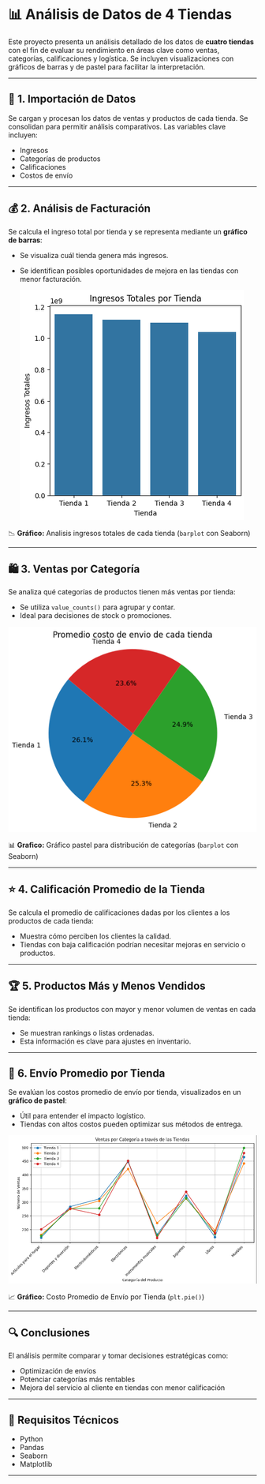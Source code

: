 # 📊 Análisis de Datos de 4 Tiendas

Este proyecto presenta un análisis detallado de los datos de **cuatro tiendas** con el fin de evaluar su rendimiento en áreas clave como ventas, categorías, calificaciones y logística. Se incluyen visualizaciones con gráficos de barras y de pastel para facilitar la interpretación.

---

## 📁 1. Importación de Datos

Se cargan y procesan los datos de ventas y productos de cada tienda. Se consolidan para permitir análisis comparativos. Las variables clave incluyen:

- Ingresos
- Categorías de productos
- Calificaciones
- Costos de envío

---

## 💰 2. Análisis de Facturación

Se calcula el ingreso total por tienda y se representa mediante un **gráfico de barras**:

- Se visualiza cuál tienda genera más ingresos.
- Se identifican posibles oportunidades de mejora en las tiendas con menor facturación.

  ![Ingresos Totales](images/1.png)

📉 **Gráfico:** Analisis ingresos totales de cada tienda (`barplot` con Seaborn)

---

## 🛍️ 3. Ventas por Categoría

Se analiza qué categorías de productos tienen más ventas por tienda:

- Se utiliza `value_counts()` para agrupar y contar.
- Ideal para decisiones de stock o promociones.

 ![Ingresos Totales](images/2.png)
 
📊 **Grafico:** Gráfico pastel para distribución de categorías (`barplot` con Seaborn)

---

## ⭐ 4. Calificación Promedio de la Tienda

Se calcula el promedio de calificaciones dadas por los clientes a los productos de cada tienda:

- Muestra cómo perciben los clientes la calidad.
- Tiendas con baja calificación podrían necesitar mejoras en servicio o productos.

---

## 🏆 5. Productos Más y Menos Vendidos

Se identifican los productos con mayor y menor volumen de ventas en cada tienda:

- Se muestran rankings o listas ordenadas.
- Esta información es clave para ajustes en inventario.

---

## 🚚 6. Envío Promedio por Tienda

Se evalúan los costos promedio de envío por tienda, visualizados en un **gráfico de pastel**:

- Útil para entender el impacto logístico.
- Tiendas con altos costos pueden optimizar sus métodos de entrega.

 ![Ingresos Totales](images/3.png)

📈 **Gráfico:** Costo Promedio de Envío por Tienda (`plt.pie()`)

---

## 🔍 Conclusiones

El análisis permite comparar y tomar decisiones estratégicas como:

- Optimización de envíos
- Potenciar categorías más rentables
- Mejora del servicio al cliente en tiendas con menor calificación

---

## 📎 Requisitos Técnicos

- Python
- Pandas
- Seaborn
- Matplotlib

---
